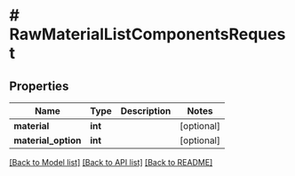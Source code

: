 # # RawMaterialListComponentsRequest

## Properties

Name | Type | Description | Notes
------------ | ------------- | ------------- | -------------
**material** | **int** |  | [optional]
**material_option** | **int** |  | [optional]

[[Back to Model list]](../../README.md#models) [[Back to API list]](../../README.md#endpoints) [[Back to README]](../../README.md)
